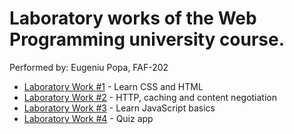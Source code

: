 # Laboratory works of the Web Programming university course.

Performed by: Eugeniu Popa, FAF-202

* [Laboratory Work #1](https://github.com/eugencic/web-programming/tree/main/lab1) - Learn CSS and HTML
* [Laboratory Work #2](https://github.com/eugencic/web-programming/tree/main/lab2) - HTTP, caching and content negotiation
* [Laboratory Work #3](https://github.com/eugencic/web-programming/tree/main/lab3) - Learn JavaScript basics
* [Laboratory Work #4](https://github.com/eugencic/quiz-app) - Quiz app
